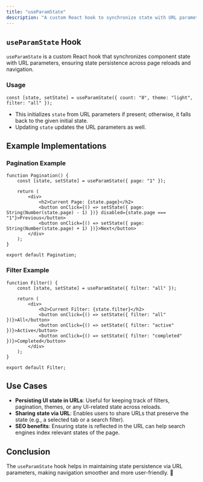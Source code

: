 ```yaml
---
title: "useParamState"
description: "A custom React hook to synchronize state with URL parameters."
---
```


## `useParamState` Hook

`useParamState` is a custom React hook that synchronizes component state with URL parameters, ensuring state persistence across page reloads and navigation.

### **Usage**
```tsx
const [state, setState] = useParamState({ count: "0", theme: "light", filter: "all" });
```
- This initializes `state` from URL parameters if present; otherwise, it falls back to the given initial state.
- Updating `state` updates the URL parameters as well.

## **Example Implementations**

### **Pagination Example**
```tsx live
function Pagination() {
    const [state, setState] = useParamState({ page: "1" });

    return (
        <div>
            <h2>Current Page: {state.page}</h2>
            <button onClick={() => setState({ page: String(Number(state.page) - 1) })} disabled={state.page === "1"}>Previous</button>
            <button onClick={() => setState({ page: String(Number(state.page) + 1) })}>Next</button>
        </div>
    );
}

export default Pagination;
```

### **Filter Example**

```tsx live
function Filter() {
    const [state, setState] = useParamState({ filter: "all" });

    return (
        <div>
            <h2>Current Filter: {state.filter}</h2>
            <button onClick={() => setState({ filter: "all" })}>All</button>
            <button onClick={() => setState({ filter: "active" })}>Active</button>
            <button onClick={() => setState({ filter: "completed" })}>Completed</button>
        </div>
    );
}

export default Filter;
```

## **Use Cases**
- **Persisting UI state in URLs**: Useful for keeping track of filters, pagination, themes, or any UI-related state across reloads.
- **Sharing state via URL**: Enables users to share URLs that preserve the state (e.g., a selected tab or a search filter).
- **SEO benefits**: Ensuring state is reflected in the URL can help search engines index relevant states of the page.

## **Conclusion**
The `useParamState` hook helps in maintaining state persistence via URL parameters, making navigation smoother and more user-friendly. 🚀
